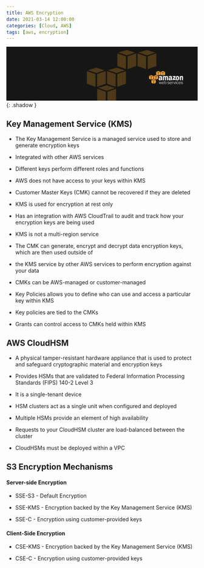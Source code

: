 ```yaml
---
title: AWS Encryption
date: 2021-03-14 12:00:00
categories: [Cloud, AWS]
tags: [aws, encryption]
---
```

![](https://github.com/senad-d/senad-d.github.io/blob/main/_media/images/backgroun.png?raw=true){: .shadow }

## Key Management Service (KMS)

-   The Key Management Service is a managed service used to store and generate encryption keys
    
-   Integrated with other AWS services
    
-   Different keys perform different roles and functions
    
-   AWS does not have access to your keys within KMS
    
-   Customer Master Keys (CMK) cannot be recovered if they are deleted
    
-   KMS is used for encryption at rest only
    
-   Has an integration with AWS CloudTrail to audit and track how your encryption keys are being used
    
-   KMS is not a multi-region service
    
-   The CMK can generate, encrypt and decrypt data encryption keys, which are then used outside of
    
-   the KMS service by other AWS services to perform encryption against your data
    
-   CMKs can be AWS-managed or customer-managed
    
-   Key Policies allows you to define who can use and access a particular key within KMS
    
-   Key policies are tied to the CMKs
    
-   Grants can control access to CMKs held within KMS
    


## AWS CloudHSM

  

-   A physical tamper-resistant hardware appliance that is used to protect and safeguard cryptographic material and encryption keys
    
-   Provides HSMs that are validated to Federal Information Processing Standards (FIPS) 140-2 Level 3
    
-   It is a single-tenant device
    
-   HSM clusters act as a single unit when configured and deployed
    
-   Multiple HSMs provide an element of high availability
    
-   Requests to your CloudHSM cluster are load-balanced between the cluster
    
-   CloudHSMs must be deployed within a VPC
    

  
## S3 Encryption Mechanisms

#### Server-side Encryption


-   SSE-S3 - Default Encryption
    
-   SSE-KMS - Encryption backed by the Key Management Service (KMS)
    
-   SSE-C - Encryption using customer-provided keys
    


#### Client-Side Encryption

-   CSE-KMS - Encryption backed by the Key Management Service (KMS)
    
-   CSE-C - Encryption using customer-provided keys